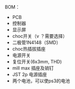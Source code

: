 
BOM：
- PCB
- 控制器
- 显示屏
- choc开关（v ？需要选择）
- 二极管1N4148（SMD）
- choc热插拔插座
- 电源开关
- 复位开关(6x3mm, THD)
- mill max 插座及销钉
- JST 2p 电源插座
- 两个电池，可以使ps3的电池
